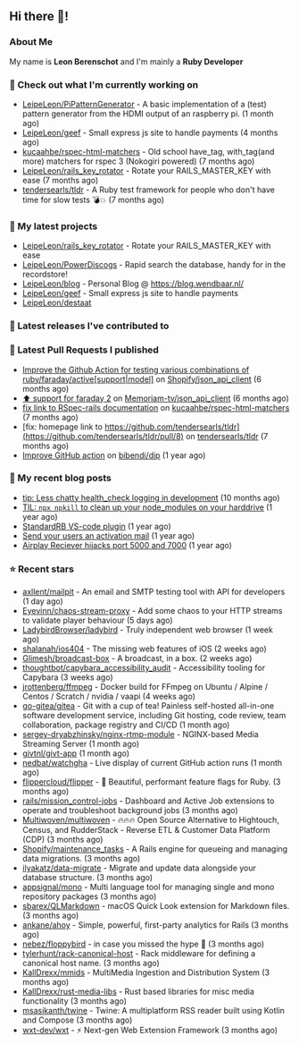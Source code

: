 ## Hi there 👋!

### About Me

My name is **Leon Berenschot** and I'm mainly a **Ruby Developer**
<br>

### 👷 Check out what I'm currently working on

- [LeipeLeon/PiPatternGenerator](https://github.com/LeipeLeon/PiPatternGenerator) - A basic implementation of a (test) pattern generator from the HDMI output of an raspberry pi. (1 month ago)
- [LeipeLeon/geef](https://github.com/LeipeLeon/geef) - Small express js site to handle payments (4 months ago)
- [kucaahbe/rspec-html-matchers](https://github.com/kucaahbe/rspec-html-matchers) - Old school have_tag, with_tag(and more) matchers for rspec 3 (Nokogiri powered) (7 months ago)
- [LeipeLeon/rails_key_rotator](https://github.com/LeipeLeon/rails_key_rotator) - Rotate your RAILS_MASTER_KEY with ease (7 months ago)
- [tendersearls/tldr](https://github.com/tendersearls/tldr) - A Ruby test framework for people who don&#39;t have time for slow tests 💣💥 (7 months ago)

### 🌱 My latest projects

- [LeipeLeon/rails_key_rotator](https://github.com/LeipeLeon/rails_key_rotator) - Rotate your RAILS_MASTER_KEY with ease
- [LeipeLeon/PowerDiscogs](https://github.com/LeipeLeon/PowerDiscogs) - Rapid search the database, handy for in the recordstore!
- [LeipeLeon/blog](https://github.com/LeipeLeon/blog) - Personal Blog @ https://blog.wendbaar.nl/
- [LeipeLeon/geef](https://github.com/LeipeLeon/geef) - Small express js site to handle payments
- [LeipeLeon/destaat](https://github.com/LeipeLeon/destaat)

### 🔭 Latest releases I've contributed to


### 🔨 Latest Pull Requests I published

- [Improve the Github Action for testing various combinations of ruby/faraday/active[support|model]](https://github.com/Shopify/json_api_client/pull/3) on [Shopify/json_api_client](https://github.com/Shopify/json_api_client) (6 months ago)
- [⬆️ support for faraday 2](https://github.com/Memoriam-tv/json_api_client/pull/1) on [Memoriam-tv/json_api_client](https://github.com/Memoriam-tv/json_api_client) (6 months ago)
- [fix link to RSpec-rails documentation](https://github.com/kucaahbe/rspec-html-matchers/pull/81) on [kucaahbe/rspec-html-matchers](https://github.com/kucaahbe/rspec-html-matchers) (7 months ago)
- [fix: homepage link to https://github.com/tendersearls/tldr](https://github.com/tendersearls/tldr/pull/8) on [tendersearls/tldr](https://github.com/tendersearls/tldr) (7 months ago)
- [Improve GitHub action](https://github.com/bibendi/dip/pull/159) on [bibendi/dip](https://github.com/bibendi/dip) (1 year ago)

### 📜 My recent blog posts

- [tip: Less chatty health_check logging in development](https://www.wendbaar.nl/posts/2023/07/tip_less_chatty_health_check_logging_in_development) (10 months ago)
- [TIL: `npx npkill` to clean up your node_modules on your harddrive](https://www.wendbaar.nl/posts/2023/03/til_npx_npkill_to_clean_up_your_node_modules_on_your_harddrive) (1 year ago)
- [StandardRB VS-code plugin](https://www.wendbaar.nl/posts/2023/02/standardrb_vscode_plugin) (1 year ago)
- [Send your users an activation mail](https://www.wendbaar.nl/posts/2023/02/send_your_users_an_activation_mail) (1 year ago)
- [Airplay Reciever hijacks port 5000 and 7000](https://www.wendbaar.nl/posts/2023/02/airplay_reciever_hijacks_port_5000_and_7000) (1 year ago)

### ⭐ Recent stars

- [axllent/mailpit](https://github.com/axllent/mailpit) - An email and SMTP testing tool with API for developers (1 day ago)
- [Eyevinn/chaos-stream-proxy](https://github.com/Eyevinn/chaos-stream-proxy) - Add some chaos to your HTTP streams to validate player behaviour (5 days ago)
- [LadybirdBrowser/ladybird](https://github.com/LadybirdBrowser/ladybird) - Truly independent web browser (1 week ago)
- [shalanah/ios404](https://github.com/shalanah/ios404) - The missing web features of iOS (2 weeks ago)
- [Glimesh/broadcast-box](https://github.com/Glimesh/broadcast-box) - A broadcast, in a box.  (2 weeks ago)
- [thoughtbot/capybara_accessibility_audit](https://github.com/thoughtbot/capybara_accessibility_audit) - Accessibility tooling for Capybara (3 weeks ago)
- [jrottenberg/ffmpeg](https://github.com/jrottenberg/ffmpeg) - Docker build for FFmpeg on Ubuntu / Alpine / Centos / Scratch / nvidia / vaapi (4 weeks ago)
- [go-gitea/gitea](https://github.com/go-gitea/gitea) - Git with a cup of tea! Painless self-hosted all-in-one software development service, including Git hosting, code review, team collaboration, package registry and CI/CD (1 month ago)
- [sergey-dryabzhinsky/nginx-rtmp-module](https://github.com/sergey-dryabzhinsky/nginx-rtmp-module) - NGINX-based Media Streaming Server (1 month ago)
- [givtnl/givt-app](https://github.com/givtnl/givt-app) (1 month ago)
- [nedbat/watchgha](https://github.com/nedbat/watchgha) - Live display of current GitHub action runs (1 month ago)
- [flippercloud/flipper](https://github.com/flippercloud/flipper) - 🐬 Beautiful, performant feature flags for Ruby. (3 months ago)
- [rails/mission_control-jobs](https://github.com/rails/mission_control-jobs) - Dashboard and Active Job extensions to operate and troubleshoot background jobs (3 months ago)
- [Multiwoven/multiwoven](https://github.com/Multiwoven/multiwoven) - 🔥🔥🔥 Open Source Alternative to Hightouch, Census, and RudderStack - Reverse ETL &amp; Customer Data Platform (CDP) (3 months ago)
- [Shopify/maintenance_tasks](https://github.com/Shopify/maintenance_tasks) - A Rails engine for queueing and managing data migrations. (3 months ago)
- [ilyakatz/data-migrate](https://github.com/ilyakatz/data-migrate) - Migrate and update data alongside your database structure. (3 months ago)
- [appsignal/mono](https://github.com/appsignal/mono) - Multi language tool for managing single and mono repository packages (3 months ago)
- [sbarex/QLMarkdown](https://github.com/sbarex/QLMarkdown) - macOS Quick Look extension for Markdown files. (3 months ago)
- [ankane/ahoy](https://github.com/ankane/ahoy) - Simple, powerful, first-party analytics for Rails (3 months ago)
- [nebez/floppybird](https://github.com/nebez/floppybird) - in case you missed the hype 🐥 (3 months ago)
- [tylerhunt/rack-canonical-host](https://github.com/tylerhunt/rack-canonical-host) - Rack middleware for defining a canonical host name. (3 months ago)
- [KallDrexx/mmids](https://github.com/KallDrexx/mmids) - MultiMedia Ingestion and Distribution System (3 months ago)
- [KallDrexx/rust-media-libs](https://github.com/KallDrexx/rust-media-libs) - Rust based libraries for misc media functionality (3 months ago)
- [msasikanth/twine](https://github.com/msasikanth/twine) - Twine: A multiplatform RSS reader built using Kotlin and Compose (3 months ago)
- [wxt-dev/wxt](https://github.com/wxt-dev/wxt) - ⚡ Next-gen Web Extension Framework (3 months ago)

